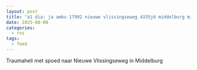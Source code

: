 ```yaml
---
layout: post
title: "a1 dia: ja ambu 17992 nieuwe vlissingseweg 4335jd middelburg middbg bon 117347"
date: 2025-08-08
categories: 
  - rss
tags: 
  - feed
---
```


Traumaheli met spoed naar Nieuwe Vlissingseweg in Middelburg
